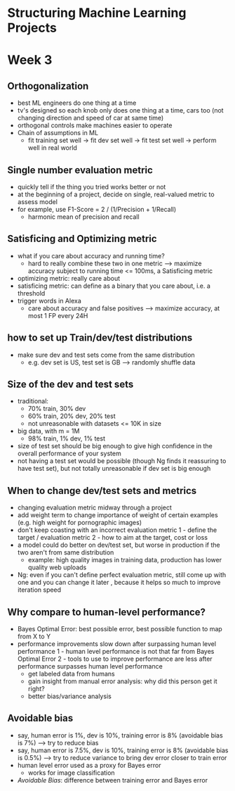 # Structuring Machine Learning Projects 
# Week 3

## Orthogonalization

- best ML engineers do one thing at a time
- tv's designed so each knob only does one thing at a time, cars too (not changing direction and speed of car at same time)
- orthogonal controls make machines easier to operate
- Chain of assumptions in ML
  - fit training set well -> fit dev set well -> fit test set well -> perform well in real world

## Single number evaluation metric

- quickly tell if the thing you tried works better or not
- at the beginning of a project, decide on single, real-valued metric to assess model 
- for example, use F1-Score = 2 / (1/Precision + 1/Recall) 
  - harmonic mean of precision and recall
  
## Satisficing and Optimizing metric

- what if you care about accuracy and running time?
  - hard to really combine these two in one metric
  --> maximize accuracy subject to running time <= 100ms, a Satisficing metric
- optimizing metric: really care about
- satisficing metric: can define as a binary that you care about, i.e. a threshold
- trigger words in Alexa
  - care about accuracy and false positives
  --> maximize accuracy, at most 1 FP every 24H
  
## how to set up Train/dev/test distributions

- make sure dev and test sets come from the same distribution
  - e.g. dev set is US, test set is GB
  --> randomly shuffle data

## Size of the dev and test sets

- traditional:
  - 70% train, 30% dev
  - 60% train, 20% dev, 20% test
  - not unreasonable with datasets <= 10K in size
- big data, with m = 1M
  - 98% train, 1% dev, 1% test
- size of test set should be big enough to give high confidence in the overall performance of your system
- not having a test set would be possible (though Ng finds it reassuring to have test set), but not totally unreasonable if dev set is big enough

## When to change dev/test sets and metrics

- changing evaluation metric midway through a project
- add weight term to change importance of weight of certain examples (e.g. high weight for pornographic images)
- don't keep coasting with an incorrect evaluation metric
1 - define the target / evaluation metric
2 - how to aim at the target, cost or loss
- a model could do better on dev/test set, but worse in production if the two aren't from same distribution 
  - example: high quality images in training data, production has lower quality web uploads
- Ng: even if you can't define perfect evaluation metric, still come up with one and you can change it later  , because it helps so much to improve iteration speed

## Why compare to human-level performance?

- Bayes Optimal Error: best possible error, best possible function to map from X to Y
- performance improvements slow down after surpassing human level performance
  1 - human level performance is not that far from Bayes Optimal Error
  2 - tools to use to improve performance are less after performance surpasses human level performance
    - get labeled data from humans 
    - gain insight from manual error analysis: why did this person get it right?
    - better bias/variance analysis
    
## Avoidable bias

- say, human error is 1%, dev is 10%, training error is 8% (avoidable bias is 7%) --> try to reduce bias
- say, human error is 7.5%, dev is 10%, training error is 8% (avoidable bias is 0.5%) --> try to reduce variance to bring dev error closer to train error
- human level error used as a proxy for Bayes error
  - works for image classification
- *Avoidable Bias*: difference between training error and Bayes error
